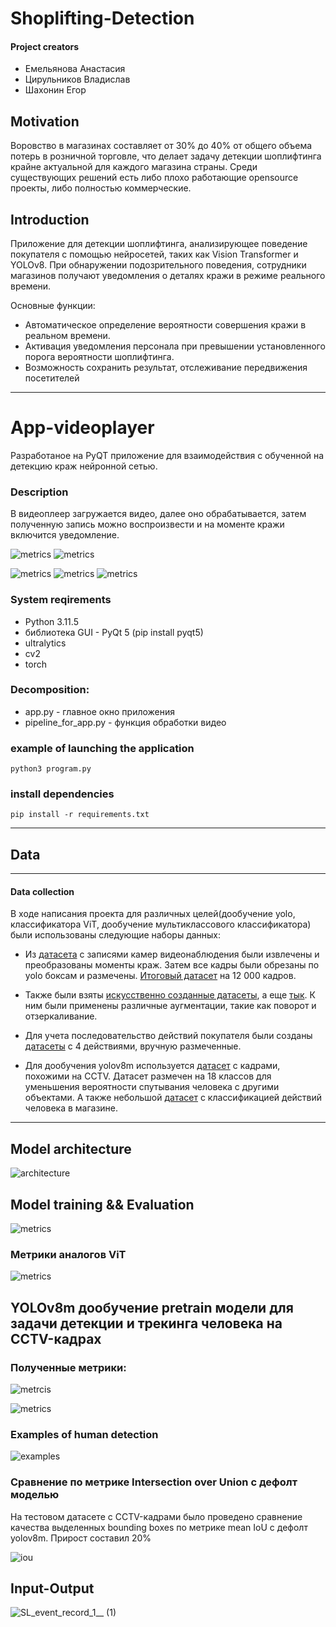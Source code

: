 # Shoplifting-Detection

#### Project creators
-  Емельянова Анастасия
-  Цирульников Владислав
-  Шахонин Егор

## Motivation

Воровство в магазинах составляет от 30% до 40% от общего объема потерь в розничной торговле, что делает задачу детекции шоплифтинга крайне актуальной для каждого магазина страны. Среди существующих решений есть либо плохо работающие opensource проекты, либо полностью коммерческие.


## Introduction 

Приложение для детекции шоплифтинга, анализирующее поведение покупателя с помощью нейросетей, таких как Vision Transformer и YOLOv8. При обнаружении подозрительного поведения, сотрудники магазинов получают уведомления о деталях кражи в режиме реального времени. 

Основные функции: 
- Автоматическое определение вероятности совершения кражи в реальном времени.
- Активация уведомления персонала при превышении установленного порога вероятности шоплифтинга.
- Возможность сохранить результат, отслеживание передвижения посетителей

---


# App-videoplayer

Разработаное на PyQT приложение для взаимодействия с обученной на детекцию краж нейронной сетью. 

### Description

В видеоплеер загружается видео, далее оно обрабатывается, затем полученную запись можно воспроизвести и на моменте кражи включится уведомление.

![metrics](https://github.com/trueuser3/ML_project_2_course/blob/AnastasiaEmelyanova/samples/player1.jpg)
![metrics](https://github.com/trueuser3/ML_project_2_course/blob/AnastasiaEmelyanova/samples/player2.jpg)

![metrics](https://github.com/trueuser3/ML_project_2_course/blob/AnastasiaEmelyanova/samples/player3.jpg)
![metrics](https://github.com/trueuser3/ML_project_2_course/blob/AnastasiaEmelyanova/samples/player4.jpg)
![metrics](https://github.com/trueuser3/ML_project_2_course/blob/AnastasiaEmelyanova/samples/player5.jpg)

### System reqirements

+   Python 3.11.5
+   библиотека GUI - PyQt 5 (pip install pyqt5)
+   ultralytics
+   cv2
+   torch

### Decomposition:

 + app.py - главное окно приложения
 + pipeline_for_app.py - функция обработки видео

### example of launching the application
    python3 program.py

### install dependencies 
    pip install -r requirements.txt

---    

## Data 
---
#### Data collection

В ходе написания проекта для различных целей(дообучение yolo, классификатора ViT, дообучение мультиклассового классификатора) были использованы следующие наборы данных:

- Из [датасета](https://disk.yandex.ru/d/_vjY_E84Bs1p-Q) с записями камер видеонаблюдения были извлечены и преобразованы моменты краж. Затем все кадры были обрезаны по yolo боксам и размечены. [Итоговый датасет](https://drive.google.com/drive/folders/1YTx-Rj6D7dj0WFRjYTJHJ6_gOz8KsCh5) на 12 000 кадров.
  
- Также были взяты [искусственно созданные датасеты](https://universe.roboflow.com/theft-detection-poc/shoplifting-detection-tqzfb/dataset/1), а еще [тык](https://universe.roboflow.com/vit-oru5x/shoplifting_theft_detection2/dataset/7). К ним были применены различные аугментации, такие как поворот и отзеркаливание.

- Для учета последовательство действий покупателя были созданы [датасеты](https://drive.google.com/drive/folders/1_PVQkCOosGOxXistgBOYBDgtWUZbdSEn) с 4 действиями, вручную размеченные.

- Для дообучения yolov8m используется [датасет](https://universe.roboflow.com/projecthuman/human-tracking-krcgm/dataset/3) c кадрами, похожими на CCTV. Датасет размечен на 18 классов для уменьшения вероятности спутывания человека с другими объектами. А также небольшой [датасет](https://universe.roboflow.com/cpm/human-action-shop/dataset/6) с классификацией действий человека в магазине.
---

## Model architecture

![architecture](https://github.com/trueuser3/ML_project_2_course/blob/AnastasiaEmelyanova/image.png)

## Model training && Evaluation

![metrics](https://github.com/trueuser3/ML_project_2_course/blob/AnastasiaEmelyanova/samples/image.png)

### Метрики аналогов ViT

![metrics](https://github.com/trueuser3/ML_project_2_course/blob/AnastasiaEmelyanova/samples/screen.png)

## YOLOv8m дообучение pretrain модели для задачи детекции и трекинга человека на CCTV-кадрах

### Полученные метрики:

![metrcis](https://github.com/trueuser3/ML_project_2_course/blob/AnastasiaEmelyanova/samples/results.png)

![metrics](https://github.com/trueuser3/ML_project_2_course/blob/AnastasiaEmelyanova/samples/R_curve.png)

### Examples of human detection

![examples](https://github.com/trueuser3/ML_project_2_course/blob/AnastasiaEmelyanova/samples/train_batch5880.jpg)

### Сравнение по метрике Intersection over Union c дефолт моделью

На тестовом датасете с CCTV-кадрами было проведено сравнение качества выделенных bounding boxes по метрике mean IoU с дефолт yolov8m. Прирост составил 20%

![iou](https://github.com/trueuser3/ML_project_2_course/blob/AnastasiaEmelyanova/samples/iou_metrics.jpg)


## Input-Output
![SL_event_record_1__ (1)](https://github.com/trueuser3/ML_project_2_course/blob/AnastasiaEmelyanova/samples/output/output_grad_1.gif)
